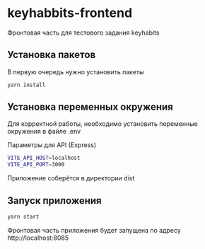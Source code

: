 # keyhabbits-frontend

Фронтовая часть для тестового задания keyhabits

## Установка пакетов

В первую очередь нужно установить пакеты
```sh
yarn install
```

## Установка переменных окружения
 
Для корректной работы, необходимо установить переменные окружения в файле .env

Параметры для API (Express) 

```sh
VITE_API_HOST=localhost
VITE_API_PORT=3000
```

Приложение соберётся в директории dist

## Запуск приложения

```sh
yarn start
```

Фронтовая часть приложения будет запущена по адресу http://localhost:8085